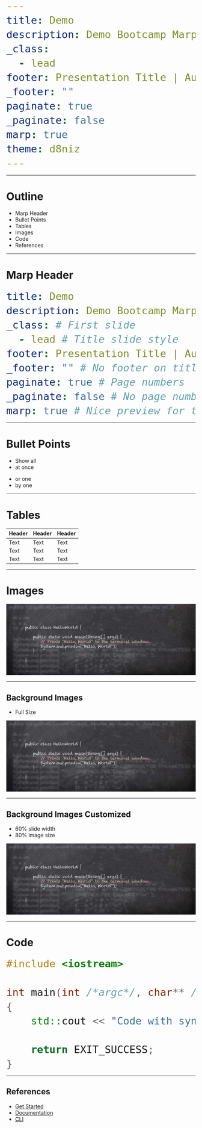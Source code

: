 ```yaml
---
title: Demo
description: Demo Bootcamp Marp Template
_class:
  - lead
footer: Presentation Title | Author Name
_footer: ""
paginate: true
_paginate: false
marp: true
theme: d8niz
---
```


---

# Outline

- Marp Header
- Bullet Points
- Tables
- Images
- Code
- References

---

# Marp Header

<style scoped>
pre {
   font-size: 2rem;
   background-color: #000;
}
</style>

```yml
title: Demo
description: Demo Bootcamp Marp Template
_class: # First slide
  - lead # Title slide style
footer: Presentation Title | Author Name # Slide footer
_footer: "" # No footer on title slide
paginate: true # Page numbers
_paginate: false # No page numbers on title slide
marp: true # Nice preview for the VS Code extension
```

---

# Bullet Points

- Show all
- at once

* or one
* by one

---

# Tables

| Header | Header | Header |
| ------ | ------ | ------ |
| Text   | Text   | Text   |
| Text   | Text   | Text   |
| Text   | Text   | Text   |

---

# Images

![](assets/academy.jpg)

---

## Background Images

- Full Size

![bg right](./assets/academy.jpg)

---

## Background Images Customized

- 60% slide width
- 80% image size

![bg right:60% 80%](./assets/academy.jpg)

---

# Code

<style scoped>
pre {
   font-size: 2rem;
   background-color: #000
}
</style>

```cpp
#include <iostream>

int main(int /*argc*/, char** /*argv*/)
{
    std::cout << "Code with syntax highlighting!" << std::endl;

    return EXIT_SUCCESS;
}

```

---

## References

- [Get Started](https://github.com/marp-team/marp)
- [Documentation](https://marpit.marp.app/)
- [CLI](https://github.com/marp-team/marp-cli)

